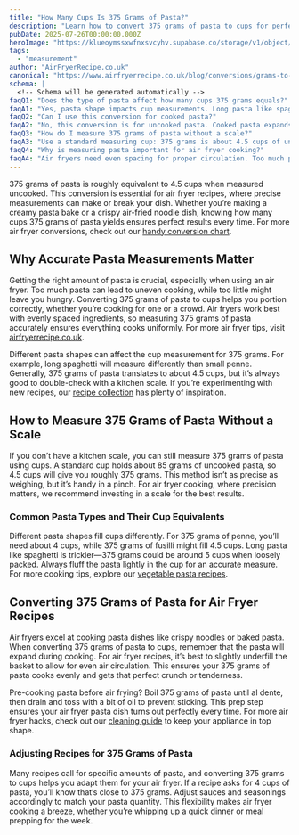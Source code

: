 ```yaml
---
title: "How Many Cups Is 375 Grams of Pasta?"
description: "Learn how to convert 375 grams of pasta to cups for perfect air fryer meals every time. Simple, accurate, and hassle-free!"
pubDate: 2025-07-26T00:00:00.000Z
heroImage: "https://klueoymssxwfnxsvcyhv.supabase.co/storage/v1/object/public/Shmucket/how-many-cups-is-375-grams-of-pasta.webp"
tags:
  - "measurement"
author: "AirFryerRecipe.co.uk"
canonical: "https://www.airfryerrecipe.co.uk/blog/conversions/grams-to-cups/how-many-cups-is-375-grams-of-pasta"
schema: |
  <!-- Schema will be generated automatically -->
faqQ1: "Does the type of pasta affect how many cups 375 grams equals?"
faqA1: "Yes, pasta shape impacts cup measurements. Long pasta like spaghetti takes up more space, so 375 grams might fill 5 cups, while denser shapes like penne could be closer to 4 cups. Always fluff the pasta lightly when measuring for accuracy."
faqQ2: "Can I use this conversion for cooked pasta?"
faqA2: "No, this conversion is for uncooked pasta. Cooked pasta expands, so 375 grams uncooked yields about 750 grams cooked. For cooked pasta, roughly 2 cups equal 375 grams, but it’s best to weigh it for precision."
faqQ3: "How do I measure 375 grams of pasta without a scale?"
faqA3: "Use a standard measuring cup: 375 grams is about 4.5 cups of uncooked pasta. For small shapes like macaroni, fill the cup loosely without packing. For long pasta, bundle it gently to avoid breaking."
faqQ4: "Why is measuring pasta important for air fryer cooking?"
faqA4: "Air fryers need even spacing for proper circulation. Too much pasta (over 375 grams) can block airflow, leading to uneven cooking. Measuring ensures your dish cooks perfectly crispy or tender every time."
---
```

<p>375 grams of pasta is roughly equivalent to 4.5 cups when measured uncooked. This conversion is essential for air fryer recipes, where precise measurements can make or break your dish. Whether you’re making a creamy pasta bake or a crispy air-fried noodle dish, knowing how many cups 375 grams of pasta yields ensures perfect results every time. For more air fryer conversions, check out our <a href=https://www.airfryerrecipe.co.uk/air-fryer-conversion-chart>handy conversion chart</a>.</p>

<h2>Why Accurate Pasta Measurements Matter</h2>
<p>Getting the right amount of pasta is crucial, especially when using an air fryer. Too much pasta can lead to uneven cooking, while too little might leave you hungry. Converting 375 grams of pasta to cups helps you portion correctly, whether you’re cooking for one or a crowd. Air fryers work best with evenly spaced ingredients, so measuring 375 grams of pasta accurately ensures everything cooks uniformly. For more air fryer tips, visit <a href=https://www.airfryerrecipe.co.uk>airfryerrecipe.co.uk</a>.</p>

<p>Different pasta shapes can affect the cup measurement for 375 grams. For example, long spaghetti will measure differently than small penne. Generally, 375 grams of pasta translates to about 4.5 cups, but it’s always good to double-check with a kitchen scale. If you’re experimenting with new recipes, our <a href=https://www.airfryerrecipe.co.uk/recipes>recipe collection</a> has plenty of inspiration.</p>

<h2>How to Measure 375 Grams of Pasta Without a Scale</h2>
<p>If you don’t have a kitchen scale, you can still measure 375 grams of pasta using cups. A standard cup holds about 85 grams of uncooked pasta, so 4.5 cups will give you roughly 375 grams. This method isn’t as precise as weighing, but it’s handy in a pinch. For air fryer cooking, where precision matters, we recommend investing in a scale for the best results.</p>

<h3>Common Pasta Types and Their Cup Equivalents</h3>
<p>Different pasta shapes fill cups differently. For 375 grams of penne, you’ll need about 4 cups, while 375 grams of fusilli might fill 4.5 cups. Long pasta like spaghetti is trickier—375 grams could be around 5 cups when loosely packed. Always fluff the pasta lightly in the cup for an accurate measure. For more cooking tips, explore our <a href=https://www.airfryerrecipe.co.uk/recipe-category/vegetables>vegetable pasta recipes</a>.</p>

<h2>Converting 375 Grams of Pasta for Air Fryer Recipes</h2>
<p>Air fryers excel at cooking pasta dishes like crispy noodles or baked pasta. When converting 375 grams of pasta to cups, remember that the pasta will expand during cooking. For air fryer recipes, it’s best to slightly underfill the basket to allow for even air circulation. This ensures your 375 grams of pasta cooks evenly and gets that perfect crunch or tenderness.</p>

<p>Pre-cooking pasta before air frying? Boil 375 grams of pasta until al dente, then drain and toss with a bit of oil to prevent sticking. This prep step ensures your air fryer pasta dish turns out perfectly every time. For more air fryer hacks, check out our <a href=https://www.airfryerrecipe.co.uk/air-fryer-cleaner>cleaning guide</a> to keep your appliance in top shape.</p>

<h3>Adjusting Recipes for 375 Grams of Pasta</h3>
<p>Many recipes call for specific amounts of pasta, and converting 375 grams to cups helps you adapt them for your air fryer. If a recipe asks for 4 cups of pasta, you’ll know that’s close to 375 grams. Adjust sauces and seasonings accordingly to match your pasta quantity. This flexibility makes air fryer cooking a breeze, whether you’re whipping up a quick dinner or meal prepping for the week.</p>

